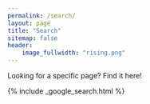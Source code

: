 ```yaml
---
permalink: /search/
layout: page
title: "Search"
sitemap: false
header:
    image_fullwidth: "rising.png"
---
```


Looking for a specific page? Find it here!

{% include _google_search.html %}
